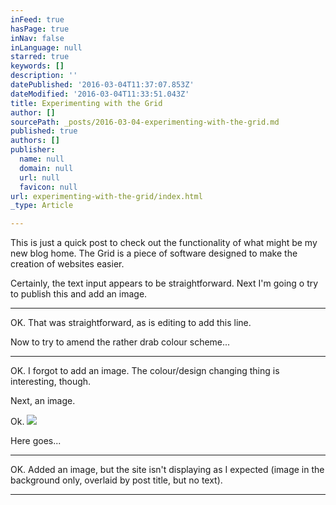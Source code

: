 ```yaml
---
inFeed: true
hasPage: true
inNav: false
inLanguage: null
starred: true
keywords: []
description: ''
datePublished: '2016-03-04T11:37:07.853Z'
dateModified: '2016-03-04T11:33:51.043Z'
title: Experimenting with the Grid
author: []
sourcePath: _posts/2016-03-04-experimenting-with-the-grid.md
published: true
authors: []
publisher:
  name: null
  domain: null
  url: null
  favicon: null
url: experimenting-with-the-grid/index.html
_type: Article

---
```

This is just a quick post to check out the functionality of what might be my new blog home. The Grid is a piece of software designed to make the creation of websites easier. 

Certainly, the text input appears to be straightforward. Next I'm going o try to publish this and add an image.

---

OK. That was straightforward, as is editing to add this line.

Now to try to amend the rather drab colour scheme...

---

OK. I forgot to add an image. The colour/design changing thing is interesting, though.

Next, an image.

Ok.
![](https://the-grid-user-content.s3-us-west-2.amazonaws.com/0e5c25b8-3810-4ba5-b4de-57b8261bbd8a.jpg)

Here goes...

---

OK. Added an image, but the site isn't displaying as I expected (image in the background only, overlaid by post title, but no text).

---